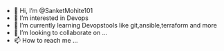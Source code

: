 - 👋 Hi, I’m @SanketMohite101
- 👀 I’m interested in Devops
- 🌱 I’m currently learning Devopstools like git,ansible,terraform and more
- 💞️ I’m looking to collaborate on ...
- 📫 How to reach me ...

<!---
SanketMohite101/SanketMohite101 is a ✨ special ✨ repository because its `README.md` (this file) appears on your GitHub profile.
You can click the Preview link to take a look at your changes.
--->
